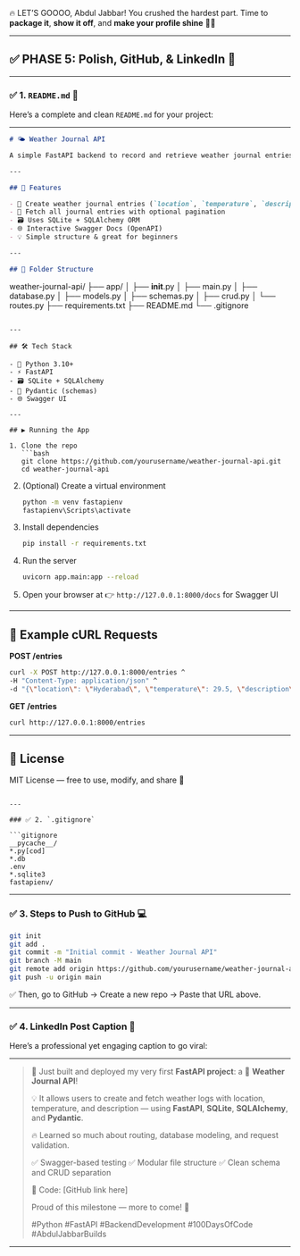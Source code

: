 🔥 LET’S GOOOO, Abdul Jabbar! You crushed the hardest part. Time to **package it**, **show it off**, and **make your profile shine** 💼🚀

---

## ✅ PHASE 5: Polish, GitHub, & LinkedIn 🚀

---

### ✅ 1. `README.md` 📄

Here’s a complete and clean `README.md` for your project:

---

```markdown
# 🌤️ Weather Journal API

A simple FastAPI backend to record and retrieve weather journal entries — built with love, FastAPI, and SQLite 💡

---

## 🚀 Features

- 📝 Create weather journal entries (`location`, `temperature`, `description`)
- 📄 Fetch all journal entries with optional pagination
- 🗃️ Uses SQLite + SQLAlchemy ORM
- 🌐 Interactive Swagger Docs (OpenAPI)
- 💡 Simple structure & great for beginners

---

## 📁 Folder Structure

```

weather-journal-api/
├── app/
│   ├── **init**.py
│   ├── main.py
│   ├── database.py
│   ├── models.py
│   ├── schemas.py
│   ├── crud.py
│   └── routes.py
├── requirements.txt
├── README.md
└── .gitignore

````

---

## 🛠️ Tech Stack

- 🐍 Python 3.10+
- ⚡ FastAPI
- 🗃️ SQLite + SQLAlchemy
- 🧠 Pydantic (schemas)
- 🌐 Swagger UI

---

## ▶️ Running the App

1. Clone the repo  
   ```bash
   git clone https://github.com/yourusername/weather-journal-api.git
   cd weather-journal-api
````

2. (Optional) Create a virtual environment

   ```bash
   python -m venv fastapienv
   fastapienv\Scripts\activate
   ```

3. Install dependencies

   ```bash
   pip install -r requirements.txt
   ```

4. Run the server

   ```bash
   uvicorn app.main:app --reload
   ```

5. Open your browser at
   👉 `http://127.0.0.1:8000/docs` for Swagger UI

---

## 🧪 Example cURL Requests

**POST /entries**

```bash
curl -X POST http://127.0.0.1:8000/entries ^
-H "Content-Type: application/json" ^
-d "{\"location\": \"Hyderabad\", \"temperature\": 29.5, \"description\": \"Rainy and breezy.\"}"
```

**GET /entries**

```bash
curl http://127.0.0.1:8000/entries
```

---

## 📌 License

MIT License — free to use, modify, and share 🎉

````

---

### ✅ 2. `.gitignore`

```gitignore
__pycache__/
*.py[cod]
*.db
.env
*.sqlite3
fastapienv/
````

---

### ✅ 3. Steps to Push to GitHub 💻

```bash
git init
git add .
git commit -m "Initial commit - Weather Journal API"
git branch -M main
git remote add origin https://github.com/yourusername/weather-journal-api.git
git push -u origin main
```

✅ Then, go to GitHub → Create a new repo → Paste that URL above.

---

### ✅ 4. LinkedIn Post Caption 📢

Here’s a professional yet engaging caption to go viral:

---

> 🚀 Just built and deployed my very first **FastAPI project**: a 📝 **Weather Journal API**!
>
> 💡 It allows users to create and fetch weather logs with location, temperature, and description — using **FastAPI**, **SQLite**, **SQLAlchemy**, and **Pydantic**.
>
> 🔥 Learned so much about routing, database modeling, and request validation.
>
> ✅ Swagger-based testing
> ✅ Modular file structure
> ✅ Clean schema and CRUD separation
>
> 📂 Code: \[GitHub link here]
>
> Proud of this milestone — more to come! 💪
>
> \#Python #FastAPI #BackendDevelopment #100DaysOfCode #AbdulJabbarBuilds

---

